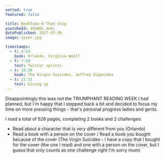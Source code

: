 ```yaml
---
vetted: true
featured: false

title: BookTube-A-Thon Vlog
youtubeId: 46O865_4ohc
datePublished: 2017-07-30
image: cover.jpg

timestamps:
  - t: 4:24
    book: Orlando, Virginia Woolf
  - t: 7:50
    text: Twitter sprints
  - t: 10:20
    book: The Virgin Suicides, Jeffrey Eugenides
  - t: 11:11
    text: Giving up
---
```


Disappointingly this was not the TRIUMPHANT READING WEEK I had planned, but I'm happy that I stepped back a bit and decided to focus my time on more pressing things - that's personal progress ladies and gents.

I read a total of 526 pages, completing 2 books and 2 challenges:

- Read about a character that is very different from you (Orlando)
- Read a book with a person on the cover / Read a book you bought because of the cover (The Virgin Suicides - I have a copy that I bought for the cover (the one I read) and one with a person on the cover, but I guess that only counts as one challenge right I'm sorry mum)
